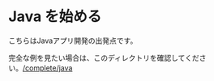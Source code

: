 # Java を始める

こちらはJavaアプリ開発の出発点です。

完全な例を見たい場合は、このディレクトリを確認してください。[/complete/java](../complete/java/)